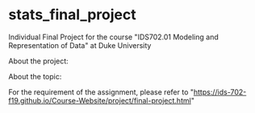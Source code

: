 # stats_final_project
Individual Final Project for the course "IDS702.01 Modeling and Representation of Data" at Duke University

About the project:


About the topic:



For the requirement of the assignment, please refer to "https://ids-702-f19.github.io/Course-Website/project/final-project.html"

